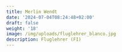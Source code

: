 ```yaml
---
title: Merlin Wendt
date: '2024-07-04T08:24:48+02:00'
draft: false
weight: '18'
image: /img/uploads/fluglehrer_blanco.jpg
description: Fluglehrer (FI)
---
```


